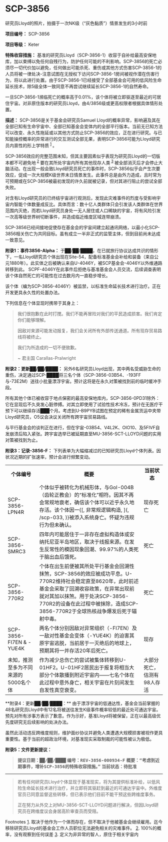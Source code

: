 # SCP-3856
                        




研究员Lloyd的照片，拍摄于一次NK级（“灰色黏质”）情景发生的3小时前



**项目编号：** SCP-3856

**项目等级：** Keter

**特殊收容措施：** 基准的研究员Lloyd（SCP-3856-1）收容于自补给最高安保地库，加以束缚以免任何自残行为，防护任何可能的不利影响。SCP-3856的死亡必须尽一切代价加以避免，任何做出可能杀死、重伤或其他方式伤害SCP-3856-1的人员将被一律处决-注意试图在无授权下访问SCP-3856-1房间被视作潜在伤害行为，将以此进行处置。由于SCP-3856-1已经接受了全部基金会可用的低风险生命延长技术，除5级全体一致同意不再尝试继续延长SCP-3856-1的自然寿命。

一旦SCP-3856-1濒临死亡的概率高于0.01%，该个体将被立即驱逐至最近的可居住宇宙。对非原住版本的研究员Lloyd，由4/3856级或更高权限者根据具体情形处置。

**描述：** SCP-3856是关于基金会研究员Samuel Lloyd的概率异常，影响遍及其在全部已知有生命宇宙中、全部已知基金会变体内的全部平行版本。当前无已知方法可以改变、永久性拖延或以其他方式防止SCP-3856的效应，正在进行研究。与已知能操控概率的异常进行的交互测试全部无果，表明SCP-3856可能为Lloyd研究员内禀性的形上学特质<sup class='footnoteref'>
 <a shape='rect' class='footnoteref' id='footnoteref-1' href='javascript:;' onclick='WIKIDOT.page.utils.scrollToReference(&apos;footnote-1&apos;)'>1</a>
</sup>。

SCP-3856效应的完整范围未知，但其主要因素似乎表现为研究员Lloyd的一切版本都不可避免地<sup class='footnoteref'>
 <a shape='rect' class='footnoteref' id='footnoteref-2' href='javascript:;' onclick='WIKIDOT.page.utils.scrollToReference(&apos;footnote-2&apos;)'>2</a>
</sup>要在其所处宇宙内所有其他现存人类<sup class='footnoteref'>
 <a shape='rect' class='footnoteref' id='footnoteref-3' href='javascript:;' onclick='WIKIDOT.page.utils.scrollToReference(&apos;footnote-3&apos;)'>3</a>
</sup>被全部消灭后才会停止大脑活动。在出现一般会致Lloyd研究员死亡的事件时，SCP-3856似乎会产生次要效应，促成一次大规模K级世界末日情景发生。此事件总是由外力造成，且时常为可预期或在SCP-3856被最初发现的许久前就被记录，但对其进行阻止的尝试全部失败。

对含有Lloyd研究员的已终结宇宙进行观测后，发现此灾难事件的烈度与受影响宇宙内智能个体数量成反比。具体而言：数十亿人类群体只会引发该人类群体在世界范围内灭绝，而若Lloyd研究员身处一无人居住或人口稀缺的宇宙，将有风险引发一次高等级世界树切断事件，并造成临近维度区域连带崩溃。

SCP-3856已经间接地促使存在基金会的宇宙间建立起通讯网络，以最小化SCP-3856相关伤亡为共同目标。虽有成立一半非正式的监管主体，但到目前尚未达成一致意见。

**附录1：事件3856-Alpha：** 于██/██/████，在已就旅行协议达成共识的情形下，一名Lloyd研究员个体出现在Site-54，配备标准基金会补给和装备（来自公元1880年）。此实体之后被确认来自U-4046Y，被SCP基金会-4046Y以外维通路转移到此。 SCPF-4046Y在此事件后拒绝与基准基金会人员交流，后续调查表明该个体自然死亡的可能性在过去数月内一直稳步增长。

该个体（编为SCP-3856-4046Y）被监禁，以标准生命延长技术进行治疗。正在开发更具永久性的处置办法。

下列信息在个体显现时携带于其身上：


> <tt>        &#25105;&#20204;&#24456;&#25265;&#27465;&#22312;&#27492;&#26102;&#25171;&#25605;&#12290;&#25105;&#20204;&#19981;&#33021;&#20877;&#20882;&#38505;&#23545;&#25105;&#20204;&#30340;&#24179;&#27665;&#36896;&#25104;&#25439;&#23475;&#12290;&#25105;&#20204;&#32943;&#23450;&#20320;&#20204;&#33021;&#22815;&#29702;&#35299;&#12290;</tt>
> 
> <tt>        &#22240;&#25932;&#23545;&#26469;&#28304;&#21487;&#33021;&#21457;&#21160;&#25253;&#22797;&#65292;&#25105;&#20204;&#20250;&#20851;&#38381;&#25152;&#26377;&#22806;&#37096;&#20256;&#36865;&#36890;&#36947;&#12290;&#25152;&#26377;&#29616;&#23384;&#36152;&#26131;&#36335;&#32447;&#23558;&#34987;&#32456;&#27490;&#12290;</tt>
> 
> <tt>        &#25105;&#20204;&#20026;&#25152;&#36896;&#25104;&#30340;&#19968;&#20999;&#19981;&#20415;&#33268;&#27465;&#12290;</tt>
> 
> ~ 君主国 Carallas-Pralwright
> 

**附录2：更新██/██/████：** 另外6名研究员Lloyd出现，其中两名受威胁生命的重伤，决定通过SCP-████将三名个体（SCP-3856-03B54、-193FF与-73E2M）送往小批量漂浮宇宙。预计这将是在永久对策被找到前的临时缓冲手段。

所有其他个体已被收容于地点保密的最高安保地库内，SCP-3856-0PD31除外：它在显现后不久突发心脏停搏。对其立即使用了试验性技术冷冻，预计在无医疗干预下可以继续存活███个月。考虑到U-B9PYB试图在预定的稀有金属货运中夹带Lloyd研究员，O5议会决议关闭所有跨宇宙贸易路线。

与平行基金会的谈判正在进行，但在宇宙-03B54、V4L2K、OIO10、及5FIVF自发崩溃后陷入紧张。跨宇宙选举已被延期直至MU-3856-SCT-LLOYD问题的实用对策被找到为止。

**附录3：记录-3856-F：** 下列表单为大幅缩减过的已知研究员Lloyd个体列表。因状况近期的扩张速率，预计会进行频繁变动。

<table class='wiki-content-table'>
 <tr>
  <th colspan='1' rowspan='1'>&#20010;&#20307;&#32534;&#21495;</th>
  <th colspan='1' rowspan='1'>&#27010;&#35201;</th>
  <th colspan='1' rowspan='1'>&#24403;&#21069;&#29366;&#24577;</th>
 </tr>
 <tr>
  <td colspan='1' rowspan='1'>SCP-3856-LPN4R</td>
  <td colspan='1' rowspan='1'>&#20010;&#20307;&#20284;&#20046;&#34987;&#36716;&#21270;&#20026;&#26426;&#26800;&#24418;&#20307;&#65292;&#19982;GoI-004B&#65288;&#40831;&#36718;&#27491;&#25945;&#20250;&#65289;&#30340;&#8220;&#26631;&#20934;&#21270;&#8221;&#30456;&#31526;&#12290;&#22240;&#20854;&#19981;&#20877;&#20250;&#24120;&#35268;&#22320;&#34928;&#32769;&#65292;&#30830;&#20449;&#35813;&#20010;&#20307;&#21487;&#20197;&#36817;&#20046;&#27704;&#20037;&#22320;&#23384;&#27963;&#12290;&#35813;&#20010;&#20307;&#22240;&#19968;{[, &#38750;&#24120;&#35268;&#36923;&#36753;&#26500;&#36896;, ](, /scp-033, )}&#34987;&#28155;&#20837;&#31995;&#32479;&#36523;&#20129;&#12290;&#24576;&#30097;&#20026;&#36829;&#35268;&#34892;&#20026;&#20294;&#26410;&#30830;&#35748;&#12290;</td>
  <td colspan='1' rowspan='1'>&#29616;&#23384;&#27515;&#20129;</td>
 </tr>
 <tr>
  <td colspan='1' rowspan='1'>SCP-3856-SMRC3</td>
  <td colspan='1' rowspan='1'>&#22235;&#24180;&#20869;&#21487;&#33021;&#23621;&#20303;&#20110;&#19968;&#38750;&#23384;&#22312;&#34394;&#25311;&#26500;&#36896;&#20307;&#25110;&#23433;&#32435;&#25176;&#23612;&#20122;&#21322;&#23707;&#22320;&#21306;&#65292;&#21462;&#20915;&#20110;&#32447;&#25253;&#26469;&#28304;&#12290;&#22312;&#21457;&#29983;&#21453;&#24120;&#24615;&#30340;&#27169;&#22240;&#29616;&#35937;&#22238;&#28526;&#12289;99.97%&#30340;&#20154;&#31867;&#27515;&#20110;&#33041;&#20986;&#34880;&#21518;&#39295;&#27515;&#12290;</td>
  <td colspan='1' rowspan='1'>&#27515;&#20129;</td>
 </tr>
 <tr>
  <td colspan='1' rowspan='1'>SCP-3856-770R2</td>
  <td colspan='1' rowspan='1'>&#20010;&#20307;&#22312;&#20986;&#29983;&#21069;&#20415;&#34987;&#20854;&#25152;&#22788;&#24179;&#34892;&#22522;&#37329;&#20250;&#22238;&#28335;&#24615;&#25273;&#29022;&#65292;SCP-3856&#30340;&#25928;&#24212;&#34987;&#25104;&#21151;&#24179;&#24687;&#12290;U-770R2&#32500;&#25345;&#31038;&#20250;&#31283;&#23450;&#30452;&#33267;8620&#24180;&#65292;&#27492;&#26102;&#21069;&#36848;&#22522;&#37329;&#20250;&#37319;&#21462;&#20102;&#22238;&#28335;&#25910;&#23481;&#25919;&#31574;&#65292;&#22312;&#24322;&#24120;&#20986;&#29616;&#21069;&#23601;&#23545;&#20854;&#21152;&#20197;&#25273;&#29022;&#12290;&#29992;&#20110;&#22788;&#20915;SCP-3856-770R2&#30340;&#35774;&#22791;&#22312;&#27492;&#36807;&#31243;&#20013;&#34987;&#25273;&#38500;&#65292;&#36896;&#25104;SCP-3856-770R2&#20110;&#20840;&#29699;&#28909;&#26680;&#25112;&#20105;&#29190;&#21457;&#21518;&#27515;&#20110;&#36752;&#23556;&#20013;&#27602;&#12290;</td>
  <td colspan='1' rowspan='1'>&#27515;&#20129;</td>
 </tr>
 <tr>
  <td colspan='1' rowspan='1'>SCP-3856-FI7EN &amp; -YUE4K</td>
  <td colspan='1' rowspan='1'>&#20004;&#21517;&#20010;&#20307;&#20998;&#21035;&#22240;&#25932;&#23545;&#24322;&#24120;&#32452;&#32455;&#65288;-FI7EN&#65289;&#21450;&#19968;&#25932;&#23545;&#24615;&#22522;&#37329;&#20250;&#21464;&#20307;&#65288;-YUE4K&#65289;&#30340;&#36843;&#23475;&#20854;&#21407;&#23431;&#23449;&#36867;&#33073;&#65292;&#24403;&#21069;&#23621;&#20110;&#19968;&#28781;&#32477;&#21518;&#30340;&#22320;&#29699;&#19978;&#65292;&#39044;&#26399;&#20854;&#23558;&#19968;&#24182;&#23384;&#27963;20&#24180;&#21518;&#27515;&#20129;&#12290;</td>
  <td colspan='1' rowspan='1'>&#29616;&#23384;</td>
 </tr>
 <tr>
  <td colspan='1' rowspan='1'>&#26410;&#30693;&#65292;&#25512;&#27979;&#33267;&#22810;&#20026;&#19981;&#21516;&#26469;&#28304;&#30340;5000&#21517;&#20010;&#20307;</td>
  <td colspan='1' rowspan='1'>&#20316;&#20026;&#20943;&#23569;&#24635;&#20260;&#20129;&#30340;&#23581;&#35797;&#34987;&#38598;&#20307;&#36716;&#31227;&#21040;U-01HF2&#12290;U-01HF2&#23621;&#27665;&#20986;&#20110;&#25253;&#22797;&#23558;&#30456;&#24403;&#22823;&#37096;&#20998;&#20010;&#20307;&#25955;&#25773;&#21040;&#38468;&#36817;&#23431;&#23449;&#20869;&#8212;&#8212;&#19971;&#21517;&#20010;&#20307;&#22312;&#27492;&#36807;&#31243;&#20013;&#24847;&#22806;&#36523;&#20129;&#65292;&#30456;&#20851;&#23431;&#23449;&#22312;&#29255;&#21051;&#38388;&#21457;&#29983;&#33258;&#21457;&#24615;&#30495;&#31354;&#34928;&#21464;&#12290;</td>
  <td colspan='1' rowspan='1'>&#22823;&#37096;&#20998;&#27515;&#20129;&#65292;&#20272;&#27979;&#26377;98&#20154;&#23384;&#27963;</td>
 </tr>
</table>
**附录4：更新██/██/████：** 由于漂浮宇宙的低通达性，基金会当前掌握的48名研究员Lloyd中有12名将被送往发生K级事件概率较低的最近处可通达宇宙。预先对所有涉事方表示了歉意。作为示好，基准Lloyd将被保留，正在以最高级优先度研究无后续影响的处决办法。

虽然此活动违反跨维度规则，维护面纱协议并避免人类遭遇大规模损害被视作更具重要性。基于当前的超政治环境，对基准现实采取制裁的可能性被认为极低。

**附录5：文件更新提议：** 


> **提议日期：<tt>&#9608;&#9608;/&#9608;&#9608;/&#9608;&#9608;&#9608;&#9608;</tt>** 
**编号：<tt>REV-3856-000934-F</tt>** 
**概要：<tt>&#8220;&#32771;&#34385;&#21040;&#36817;&#26399;&#20107;&#20214;&#65292;&#22686;&#34917;SCP-3856&#30340;&#29305;&#27530;&#25910;&#23481;&#25514;&#26045;&#12290;&#8221;</tt>** 
**当前状态：<tt>&#24453;&#25209;&#20934;</tt>** 
> 
> 
---
> 
> 若有任何研究员Lloyd个体显现于基准现实，将为其提供标准补给，以低风险生命延长技术进行治疗，并立即将其驱赶到最近的可通达宇宙中。外维度官员已同意监督这些转移，但已表示他们目前不能干预这些跨维度事务。
> 
> 正在努力从外交上对MU-3856-SCT-LLOYD问题进行解决，但因Lloyd研究员在跨维度议会身居高阶审查员而受阻。
> 



Footnotes
<a shape='rect' href='javascript:;' onclick='WIKIDOT.page.utils.scrollToReference(&apos;footnoteref-1&apos;)'>1</a>. 取决于他作为一个体而存在，但不取决于他被基金会继续雇用。迄今移除研究员Lloyd的基金会工作人员职位无法避免相关的灾难事件。
<a shape='rect' href='javascript:;' onclick='WIKIDOT.page.utils.scrollToReference(&apos;footnoteref-2&apos;)'>2</a>. 100%的概率，没有观察到任何误差
<a shape='rect' href='javascript:;' onclick='WIKIDOT.page.utils.scrollToReference(&apos;footnoteref-3&apos;)'>3</a>. 定义为非异常的智人，原住于相关宇宙内


                    